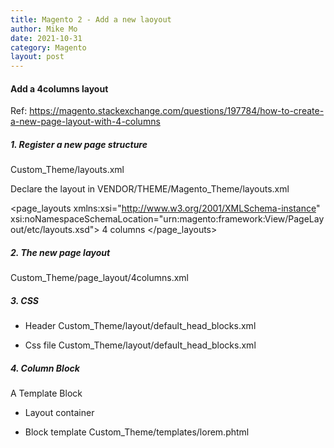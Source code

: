 ```yaml
---
title: Magento 2 - Add a new laoyout
author: Mike Mo
date: 2021-10-31
category: Magento
layout: post
---
```


#### Add a 4columns layout

Ref: https://magento.stackexchange.com/questions/197784/how-to-create-a-new-page-layout-with-4-columns

##### 1. Register a new page structure

Custom_Theme/layouts.xml

Declare the layout in VENDOR/THEME/Magento_Theme/layouts.xml

<?xml version="1.0" encoding="UTF-8"?>

<page_layouts xmlns:xsi="http://www.w3.org/2001/XMLSchema-instance"
xsi:noNamespaceSchemaLocation="urn:magento:framework:View/PageLayout/etc/layouts.xsd">
<layout id="4columns">
<label translate="true">4 columns</label>
</layout>
</page_layouts>

##### 2. The new page layout

Custom_Theme/page_layout/4columns.xml

##### 3. CSS

- Header
  Custom_Theme/layout/default_head_blocks.xml

- Css file
  Custom_Theme/layout/default_head_blocks.xml

##### 4. Column Block

A Template Block

- Layout container
  <container name="column4" htmlTag="div" htmlClass="column-float-left" after="-">
  <block class="Magento\Framework\View\Element\Template" name="test" template="Magento_Theme::lorem.phtml" />
  </container>

- Block template
  Custom_Theme/templates/lorem.phtml
